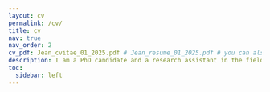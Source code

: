 ```yaml
---
layout: cv
permalink: /cv/
title: cv
nav: true
nav_order: 2
cv_pdf: Jean_cvitae_01_2025.pdf # Jean_resume_01_2025.pdf # you can also use external links here
description: I am a PhD candidate and a research assistant in the field of experimental astroparticle physics, working on neutrino research spanning data analysis and software development for tools designed for scientific applications.
toc:
  sidebar: left
---
```

